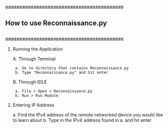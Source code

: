 ##########################################
##                                      ##
##	How to use Reconnaissance.py	##
##                                      ##
##########################################

1. Running the Application

	A. Through Terminal

		a. Go to directory that contains Reconnaissance.py
		b. Type "Reconnaissance.py" and hit enter

	B. Through IDLE

		a. File > Open > Reconnaissance.py
		b. Run > Run Module

2. Entering IP Address

	a. Find the IPv4 address of the remote networked device you would like to learn about
	b. Type in the IPv4 address found in a. and hit enter
